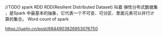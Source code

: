 //TODO spark RDD
RDD(Resilient Distributed Dataset) 叫着 弹性分布式数据集 ，是Spark 中最基本的抽象，它代表一个不可变、可分区、里面元素可以并行计算的集合。
Word count of spark


https://juejin.cn/post/6844903826953076750
